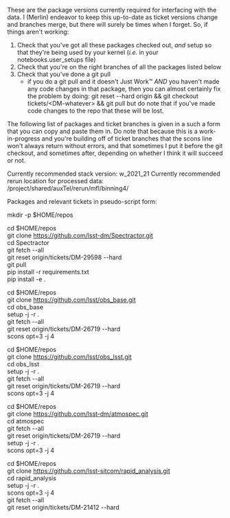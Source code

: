 These are the package versions currently required for interfacing with the data.
I (Merlin) endeavor to keep this up-to-date as ticket versions change and branches merge, but there will surely be times when I forget.
So, if things aren't working:

1) Check that you've got all these packages checked out, _and_ setup so that they're being used by your kernel (_i.e._ in your notebooks.user_setups file)
2) Check that you're on the right branches of all the packages listed below
3) Check that you've done a git pull
    - if you do a git pull and it doesn't Just Work™ *AND* you haven't made any code changes in that package, then you can almost certainly fix the problem by doing:
    git reset --hard origin && git checkout tickets/\<DM-whatever\> && git pull
    but do note that if you've made code changes to the repo that these will be lost.

The following list of packages and ticket branches is given in a such a form that you can copy and paste them in.
Do note that because this is a work-in-progress and you're building off of ticket branches that the scons line won't always return without errors, and that sometimes I put it before the git checkout, and sometimes after, depending on whether I think it will succeed or not.

Currently recommended stack version: w_2021_21
Currently recommended rerun location for processed data: /project/shared/auxTel/rerun/mfl/binning4/  

Packages and relevant tickets in pseudo-script form:


mkdir -p $HOME/repos

cd $HOME/repos  
git clone https://github.com/lsst-dm/Spectractor.git  
cd Spectractor  
git fetch --all  
git reset origin/tickets/DM-29598 --hard  
git pull  
pip install -r requirements.txt  
pip install -e .  


cd $HOME/repos  
git clone https://github.com/lsst/obs_base.git  
cd obs_base  
setup -j -r .  
git fetch --all  
git reset origin/tickets/DM-26719 --hard  
scons opt=3 -j 4  


cd $HOME/repos  
git clone https://github.com/lsst/obs_lsst.git  
cd obs_lsst  
setup -j -r .  
git fetch --all  
git reset origin/tickets/DM-26719 --hard  
scons opt=3 -j 4  


cd $HOME/repos  
git clone https://github.com/lsst-dm/atmospec.git  
cd atmospec  
git fetch --all  
git reset origin/tickets/DM-26719 --hard  
setup -j -r .  
scons opt=3 -j 4  


cd $HOME/repos  
git clone https://github.com/lsst-sitcom/rapid_analysis.git  
cd rapid_analysis  
setup -j -r .  
scons opt=3 -j 4  
git fetch --all  
git reset origin/tickets/DM-21412 --hard  

